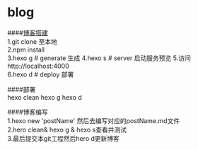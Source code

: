 # blog

####[博客搭建](https://zhuanlan.zhihu.com/p/26625249)  
1.git clone 至本地  
2.npm install  
3.hexo g  # generate 生成
4.hexo s  # server 启动服务预览
5.访问http://localhost:4000  
6.hexo d # deploy 部署

####部署  
hexo clean 
hexo g 
hexo d

####博客编写  
1.hexo new 'postName' 然后去编写对应的postName.md文件  
2.hero clean& hexo g & hexo s查看并测试  
3.最后提交本git工程然后hero d更新博客

